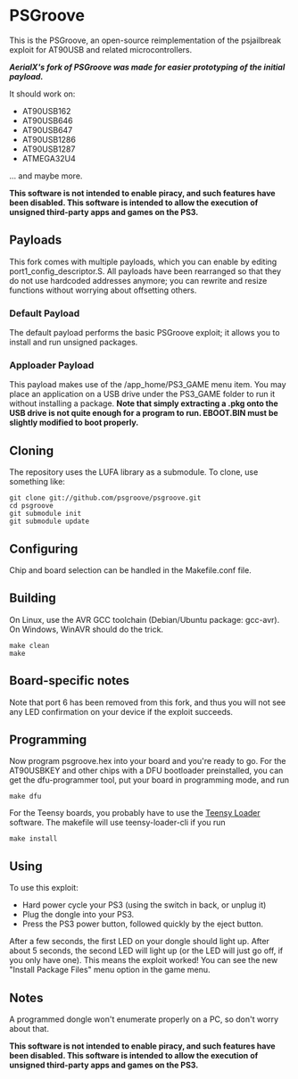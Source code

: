 PSGroove
========

This is the PSGroove, an open-source reimplementation of the psjailbreak exploit for
AT90USB and related microcontrollers.

***AerialX's fork of PSGroove was made for easier prototyping of the initial payload.***

It should work on:

- AT90USB162
- AT90USB646
- AT90USB647
- AT90USB1286
- AT90USB1287
- ATMEGA32U4

... and maybe more.

**This software is not intended to enable piracy, and such features
have been disabled.  This software is intended to allow the execution
of unsigned third-party apps and games on the PS3.**


Payloads
--------
This fork comes with multiple payloads, which you can enable by editing
port1_config_descriptor.S. All payloads have been rearranged so that
they do not use hardcoded addresses anymore; you can rewrite and resize
functions without worrying about offsetting others.

### Default Payload
The default payload performs the basic PSGroove exploit; it allows you
to install and run unsigned packages.

### Apploader Payload
This payload makes use of the /app\_home/PS3\_GAME menu item. You may place
an application on a USB drive under the PS3\_GAME folder to run it without
installing a package.
**Note that simply extracting a .pkg onto the USB drive is not quite enough
for a program to run. EBOOT.BIN must be slightly modified to boot properly.**


Cloning
-------
The repository uses the LUFA library as a submodule.  To clone, use something like:

    git clone git://github.com/psgroove/psgroove.git
    cd psgroove
    git submodule init
    git submodule update


Configuring
-----------
Chip and board selection can be handled in the Makefile.conf file.


Building
--------
On Linux, use the AVR GCC toolchain (Debian/Ubuntu package: gcc-avr).
On Windows, WinAVR should do the trick.

    make clean
    make


Board-specific notes
--------------------
Note that port 6 has been removed from this fork, and thus you will not
see any LED confirmation on your device if the exploit succeeds.


Programming
-----------
Now program psgroove.hex into your board and you're ready to go.  For
the AT90USBKEY and other chips with a DFU bootloader preinstalled, you
can get the dfu-programmer tool, put your board in programming mode,
and run
  
    make dfu

For the Teensy boards, you probably have to use the [Teensy
Loader](http://www.pjrc.com/teensy/loader.html) software. The makefile
will use teensy-loader-cli if you run
   
    make install

Using
-----
To use this exploit:
  
* Hard power cycle your PS3 (using the switch in back, or unplug it)
* Plug the dongle into your PS3.
* Press the PS3 power button, followed quickly by the eject button.

After a few seconds, the first LED on your dongle should light up.
After about 5 seconds, the second LED will light up (or the LED will
just go off, if you only have one).  This means the exploit worked!
You can see the new "Install Package Files" menu option in the game
menu.


Notes
-----
A programmed dongle won't enumerate properly on a PC, so don't worry
about that.

**This software is not intended to enable piracy, and such features
have been disabled.  This software is intended to allow the execution
of unsigned third-party apps and games on the PS3.**
